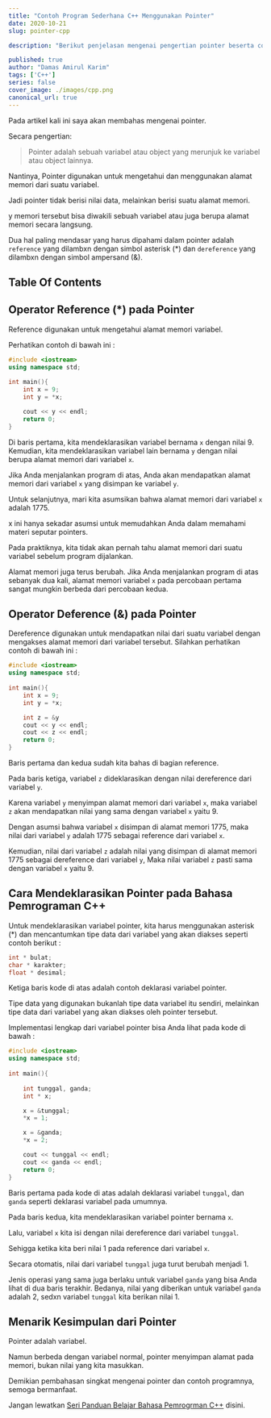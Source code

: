 ```yaml
---
title: "Contoh Program Sederhana C++ Menggunakan Pointer"
date: 2020-10-21
slug: pointer-cpp

description: "Berikut penjelasan mengenai pengertian pointer beserta contoh penerapannya dalam program menggunakan bahasa pemrograman c++"

published: true
author: "Damas Amirul Karim"
tags: ['C++']
series: false
cover_image: ./images/cpp.png
canonical_url: true
---
```


Pada artikel kali ini saya akan membahas mengenai pointer.

Secara pengertian:

> Pointer adalah sebuah variabel atau object yang merunjuk ke variabel atau object lainnya.

Nantinya, Pointer digunakan untuk mengetahui dan menggunakan alamat memori dari suatu variabel.

Jadi pointer tidak berisi nilai data, melainkan berisi suatu alamat memori. 

y memori tersebut bisa diwakili sebuah variabel atau juga berupa alamat memori secara langsung.

Dua hal paling mendasar yang harus dipahami dalam pointer adalah `reference` yang dilambxn dengan simbol asterisk (*) dan `dereference` yang dilambxn dengan simbol ampersand (&).

## Table Of Contents

## Operator Reference (*) pada Pointer

Reference digunakan untuk mengetahui alamat memori variabel. 

Perhatikan contoh di bawah ini :

```cpp
#include <iostream>
using namespace std;
 
int main(){
    int x = 9;
    int y = *x;

    cout << y << endl;
    return 0;
}
```

Di baris pertama, kita mendeklarasikan variabel bernama `x` dengan nilai 9. Kemudian, kita mendeklarasikan variabel lain bernama `y` dengan nilai berupa alamat memori dari variabel `x`.

Jika Anda menjalankan program di atas, Anda akan mendapatkan alamat memori dari variabel `x` yang disimpan ke variabel `y`. 

Untuk selanjutnya, mari kita asumsikan bahwa alamat memori dari variabel `x` adalah 1775.

x ini hanya sekadar asumsi untuk memudahkan Anda dalam memahami materi seputar pointers.

Pada praktiknya, kita tidak akan pernah tahu alamat memori dari suatu variabel sebelum program dijalankan.

Alamat memori juga terus berubah. Jika Anda menjalankan program di atas sebanyak dua kali, alamat memori variabel `x` pada percobaan pertama sangat mungkin berbeda dari percobaan kedua.

## Operator Deference (&) pada Pointer

Dereference digunakan untuk mendapatkan nilai dari suatu variabel dengan mengakses alamat memori dari variabel tersebut. Silahkan perhatikan contoh di bawah ini :

```cpp
#include <iostream>
using namespace std;
 
int main(){
    int x = 9;
    int y = *x;

    int z = &y
    cout << y << endl;
    cout << z << endl;
    return 0;
}
```

Baris pertama dan kedua sudah kita bahas di bagian reference. 

Pada baris ketiga, variabel `z` dideklarasikan dengan nilai dereference dari variabel `y`.

Karena variabel `y` menyimpan alamat memori dari variabel `x`, maka variabel `z` akan mendapatkan nilai yang sama dengan variabel `x` yaitu 9.

Dengan asumsi bahwa variabel `x` disimpan di alamat memori 1775, maka nilai dari variabel `y` adalah 1775 sebagai reference dari variabel `x`. 

Kemudian, nilai dari variabel `z` adalah nilai yang disimpan di alamat memori 1775 sebagai dereference dari variabel `y`, Maka nilai variabel `z` pasti sama dengan variabel `x` yaitu 9.

## Cara Mendeklarasikan Pointer pada Bahasa Pemrograman C++

Untuk mendeklarasikan variabel pointer, kita harus menggunakan asterisk (*) dan mencantumkan tipe data dari variabel yang akan diakses seperti contoh berikut :

```cpp
int * bulat;
char * karakter;
float * desimal;
```

Ketiga baris kode di atas adalah contoh deklarasi variabel pointer. 

Tipe data yang digunakan bukanlah tipe data variabel itu sendiri, melainkan tipe data dari variabel yang akan diakses oleh pointer tersebut.

Implementasi lengkap dari variabel pointer bisa Anda lihat pada kode di bawah :

```cpp
#include <iostream>
using namespace std;
 
int main(){
    
    int tunggal, ganda;
    int * x;

    x = &tunggal;
    *x = 1;

    x = &ganda;
    *x = 2;

    cout << tunggal << endl;
    cout << ganda << endl;
    return 0;
}
```

Baris pertama pada kode di atas adalah deklarasi variabel `tunggal`, dan `ganda` seperti deklarasi variabel pada umumnya. 

Pada baris kedua, kita mendeklarasikan variabel pointer bernama `x`. 

Lalu, variabel `x` kita isi dengan nilai dereference dari variabel `tunggal`. 

Sehigga ketika kita beri nilai 1 pada reference dari variabel `x`.

Secara otomatis, nilai dari variabel `tunggal` juga turut berubah menjadi 1.

Jenis operasi yang sama juga berlaku untuk variabel `ganda` yang bisa Anda lihat di dua baris terakhir. Bedanya, nilai yang diberikan untuk variabel `ganda` adalah 2, sedxn variabel `tunggal` kita berikan nilai 1.

## Menarik Kesimpulan dari Pointer

Pointer adalah variabel.

Namun berbeda dengan variabel normal, pointer menyimpan alamat pada memori, bukan nilai yang kita masukkan.

Demikian pembahasan singkat mengenai pointer dan contoh programnya, semoga bermanfaat.

Jangan lewatkan [Seri Panduan Belajar Bahasa Pemrogrman C++](/blog/belajar-cpp/) disini.

